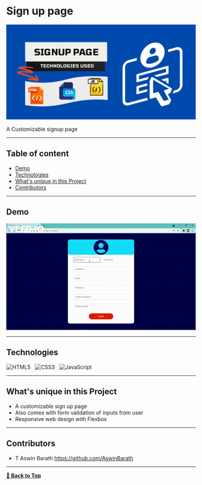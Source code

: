 # Sign up page

<p>
<img src="assets/Signup Page Cover Design.png" alt="Signup Page Cover Design" />
</p>

A Customizable signup page

---

## Table of content

- [Demo](#Demo)
- [Technologies](#Technologies)
- [What's unique in this Project](#whats-unique-in-this-project)
- [Contributors](#Contributors)

---

## Demo

<p>
<img src="assets/Signup Page Demo.gif" alt="Signup Page Demo" />
</p>

---

## Technologies

![HTML5](https://img.shields.io/badge/HTML5-E34F26?style=for-the-badge&logo=html5&logoColor=white)
&nbsp;
![CSS3](https://img.shields.io/badge/CSS3-1572B6?style=for-the-badge&logo=css3&logoColor=white)
&nbsp;
![JavaScript](https://img.shields.io/badge/JavaScript-323330?style=for-the-badge&logo=javascript&logoColor=F7DF1E)
&nbsp;

---

## What's unique in this Project

- A customizable sign up page
- Also comes with form validation of inputs from user
- Responsive web design with Flexbox


---

## Contributors

- T Aswin Barath <https://github.com/AswinBarath>

---

[**🔼 Back to Top**](#Sign-up-page)
